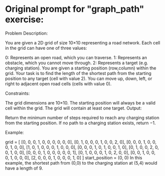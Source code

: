 # Original prompt for "graph_path" exercise:

Problem Description:

You are given a 2D grid of size 10×10 representing a road network. Each cell in the grid can have one of three values:

0: Represents an open road, which you can traverse.
1: Represents an obstacle, which you cannot move through.
2: Represents a target (e.g. charging station).
You are given a starting position (row,column) within the grid. Your task is to find the length of the shortest path from the starting position to any target (cell with value 2). You can move up, down, left, or right to adjacent open road cells (cells with value 0).

Constraints:

The grid dimensions are 10×10.
The starting position will always be a valid cell within the grid.
The grid will contain at least one target.
Output:

Return the minimum number of steps required to reach any charging station from the starting position. If no path to a charging station exists, return −1.

Example:

grid = [
    [0, 0, 0, 1, 0, 0, 0, 0, 0, 0],
    [0, 1, 0, 0, 0, 1, 0, 0, 2, 0],
    [0, 0, 0, 1, 0, 0, 0, 1, 0, 0],
    [1, 0, 1, 0, 0, 0, 1, 0, 0, 0],
    [0, 0, 0, 1, 0, 1, 0, 0, 1, 0],
    [0, 1, 0, 0, 2, 0, 0, 1, 0, 0],
    [0, 0, 0, 1, 0, 0, 0, 0, 0, 1],
    [0, 1, 0, 0, 0, 1, 0, 2, 0, 0],
    [0, 0, 1, 0, 0, 0, 1, 0, 0, 0],
    [2, 0, 0, 0, 1, 0, 0, 0, 1, 0]
]
start_position = (0, 0)
In this example, the shortest path from (0,0) to the charging station at (5,4) would have a length of 9.